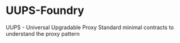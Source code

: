 # UUPS-Foundry

UUPS - Universal Upgradable Proxy Standard 
minimal contracts to understand the proxy pattern
